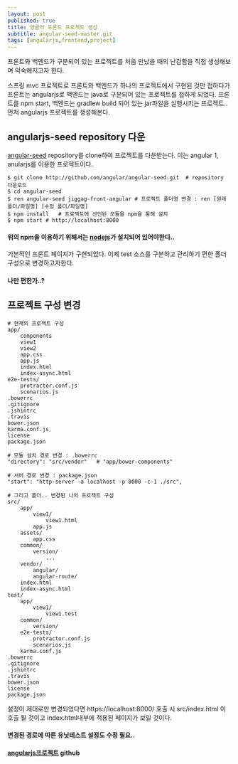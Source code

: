 ```yaml
---
layout: post
published: true
title: 앵귤러 프론트 프로젝트 생성
subtitle: angular-seed-master.git
tags: [angularjs,frontend,project]
---
```


프론트와 백엔드가 구분되어 있는 프로젝트를 처음 만났을 때의 난감함을 직접 생성해보며 익숙해지고자 한다.


스프링 mvc 프로젝트로 프론트와 백엔드가 하나의 프로젝트에서 구현된 것만 접하다가 프론트는 angularjs로 백엔드는 java로 구분되어 있는 프로젝트를 접하게 되었다.
프론트를 npm start, 백엔드는 gradlew build 되어 있는 jar파일을 실행시키는 프로젝트..
먼저 angularjs 프로젝트를 생성해본다.

## angularjs-seed repository 다운

[angular-seed](http://github.com/angular/angular-seed) repository를 clone하여 프로젝트를 다운받는다.
이는 angular 1, anularjs를 이용한 프로젝트이다.

```script
$ git clone http://github.com/angular/angular-seed.git	# repository 다운로드
$ cd angular-seed
$ ren angular-seed jiggag-front-angular	# 프로젝트 폴더명 변경 : ren [원래 폴더/파일명] [수정 폴더/파일명]
$ npm install	# 프로젝트에 선언된 모듈을 npm을 통해 설치
$ npm start	# http://localhost:8000 
```

#### 위의 npm을 이용하기 위해서는 [nodejs](https://nodejs.org/en/)가 설치되어 있어야한다..

기본적인 프론트 페이지가 구현되었다.
이제 test 소스를 구분하고 관리하기 편한 폴더 구성으로 변경하고자한다.

#### 나만 편한가..?


## 프로젝트 구성 변경

```script
# 현재의 프로젝트 구성
app/
	components
	view1
	view2
	app.css
	app.js
	index.html
	index-async.html
e2e-tests/
	protractor.conf.js
	scenarios.js
.bowerrc
.gitignore
.jshintrc
.travis
bower.json
karma.conf.js
license
package.json

# 모듈 설치 경로 변경 : .bowerrc
"directory": "src/vendor"	# "app/bower-components"

# 서버 경로 변경 : package.json
"start": "http-server -a localhost -p 8000 -c-1 ./src",

# 그리고 폴더.. 변경된 나의 프로젝트 구성
src/
	app/
		view1/
			view1.html
		app.js
	assets/
		app.css
	common/
		version/
			...
	vendor/
		angular/
		angular-route/
	index.html
	index-async.html
test/
	app/
		view1/
			view1.test
	common/
		version/
	e2e-tests/
		protractor.conf.js
		scenarios.js
	karma.conf.js
.bowerrc
.gitignore
.jshintrc
.travis
bower.json
license
package.json
```

설정이 제대로만 변경되었다면 https://localhost:8000/ 호출 시 src/index.html 이 호출 될 것이고
index.html내부에 적용된 페이지가 보일 것이다.

#### 변경된 경로에 따른 유닛테스트 설정도 수정 필요..


#### [angularjs프로젝트](https://github.com/jiggag/angularjs-front-base) github
